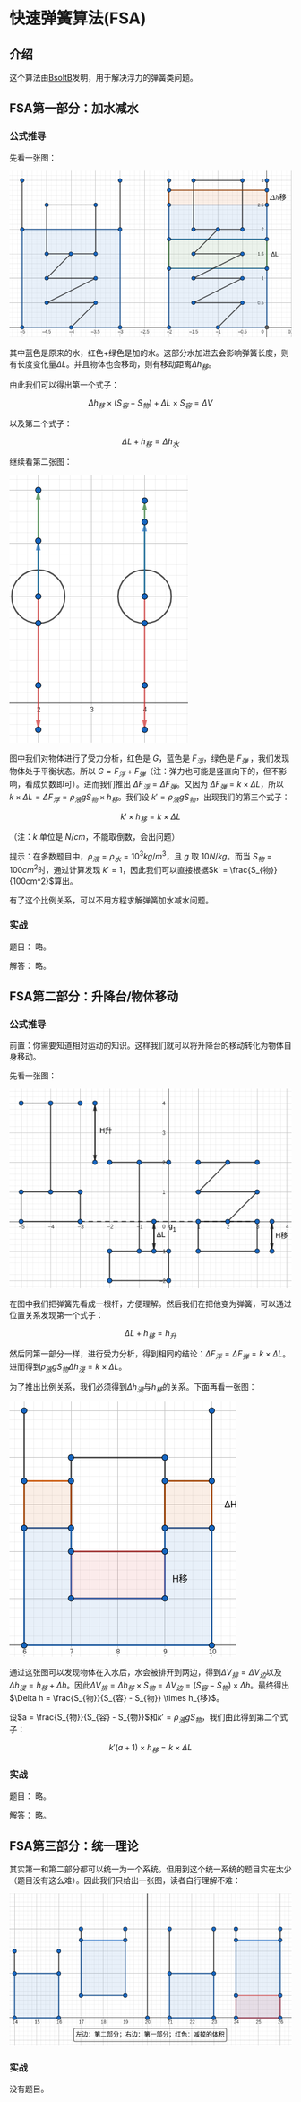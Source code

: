 

# 快速弹簧算法(FSA)
## 介绍
这个算法由[BsoltB](https://github.com/BsoltB)发明，用于解决浮力的弹簧类问题。
## FSA第一部分：加水减水

### 公式推导

先看一张图：

![图1-1](/assets/exam/fsa/1_1.png)

其中蓝色是原来的水，红色+绿色是加的水。这部分水加进去会影响弹簧长度，则有长度变化量$\Delta L$。并且物体也会移动，则有移动距离$\Delta h_{移}$。

由此我们可以得出第一个式子：

$$\Delta h_{移} \times (S_{容}-S_{物}) + \Delta L \times S_{容} = \Delta V$$

以及第二个式子：

$$\Delta L + h_{移} = \Delta h_{水}$$

继续看第二张图：

![图1-2](/assets/exam/fsa/1_2.png)

图中我们对物体进行了受力分析，红色是 $G$，蓝色是 $F_{浮}$，绿色是 $F_{弹}$ ，我们发现物体处于平衡状态。所以 $G = F_{浮} + F_{弹}$（注：弹力也可能是竖直向下的，但不影响，看成负数即可）。进而我们推出 $\Delta F_{浮} = \Delta F_{弹}$。又因为 $\Delta F_{弹} = k \times \Delta L$，所以 $k \times \Delta L = \Delta F_{浮} = \rho_{液}gS_{物} \times h_{移}$。我们设 $k' = \rho_{液}gS_{物}$，出现我们的第三个式子：

$$k' \times h_{移} = k \times \Delta L$$

（注：$k$ 单位是 $N/cm$，不能取倒数，会出问题）

提示：在多数题目中，$\rho_{液} = \rho_{水} = 10^3 kg/m^3$，且 $g$ 取 $10 N/kg$。而当 $S_{物} = 100 cm^2$时，通过计算发现 $k' = 1$，因此我们可以直接根据$k' = \frac{S_{物}}{100cm^2}$算出。

有了这个比例关系，可以不用方程求解弹簧加水减水问题。

### 实战

题目：
略。

解答：
略。

## FSA第二部分：升降台/物体移动

### 公式推导

前置：你需要知道相对运动的知识。这样我们就可以将升降台的移动转化为物体自身移动。

先看一张图：

![图2-1](assets/exam/fsa/2_1.png)

在图中我们把弹簧先看成一根杆，方便理解。然后我们在把他变为弹簧，可以通过位置关系发现第一个式子：

$$\Delta L + h_{移} = h_{升}$$

然后同第一部分一样，进行受力分析，得到相同的结论：$\Delta F_{浮} = \Delta F_{弹} = k \times \Delta L$。进而得到$\rho_{液}gS_{物} \Delta h_{浸} = k \times \Delta L$。

为了推出比例关系，我们必须得到$\Delta h_{浸}$与$h_{移}$的关系。下面再看一张图：

![图2-2](assets/exam/fsa/2_2.png)

通过这张图可以发现物体在入水后，水会被排开到两边，得到$\Delta V_{排} = \Delta V_{边}$以及$\Delta h_{浸} = h_{移} + \Delta h$。因此$\Delta V_{排} = \Delta h_{移} \times S_{物} = \Delta V_{边} = (S_{容} - S_{物}) \times \Delta h$。最终得出 $\Delta h = \frac{S_{物}}{S_{容} - S_{物}} \times h_{移}$。

设$a = \frac{S_{物}}{S_{容} - S_{物}}$和$k' = \rho_{液}gS_{物}$，我们由此得到第二个式子：

$$k'(a+1) \times h_{移} = k \times \Delta L$$

### 实战

题目：
略。

解答：
略。

## FSA第三部分：统一理论

其实第一和第二部分都可以统一为一个系统。但用到这个统一系统的题目实在太少（题目没有这么难）。因此我们只给出一张图，读者自行理解不难：

![图3-1](assets/exam/fsa/3_1.png)

### 实战
没有题目。
